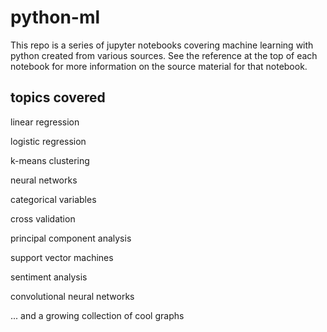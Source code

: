# python-ml

This repo is a series of jupyter notebooks covering machine learning with python created from various sources.  See the reference at the top of each notebook for more information on the source material for that notebook.

## topics covered 

linear regression

logistic regression

k-means clustering

neural networks

categorical variables

cross validation

principal component analysis

support vector machines

sentiment analysis

convolutional neural networks

... and a growing collection of cool graphs
